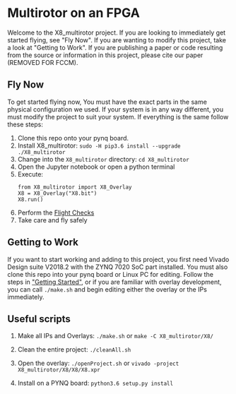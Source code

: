 # Multirotor on an FPGA
Welcome to the X8_multirotor project. If you are looking to immediately get started flying, see "Fly Now". If you are wanting to modify this project, take a look at "Getting to Work". If you are publishing a paper or code resulting from the source or information in this project, please cite our paper (REMOVED FOR FCCM).

## Fly Now
To get started flying now, You must have the exact parts in the same physical configuration we used. If your system is in any way different, you must modify the project to suit your system. If everything is the same follow these steps:
1. Clone this repo onto your pynq board.
2. Install X8_multirotor: ```sudo -H pip3.6 install --upgrade ./X8_multirotor```
2. Change into the ```X8_multirotor``` directory: ```cd X8_multirotor```
3. Open the Jupyter notebook or open a python terminal
4. Execute:
   ```
   from X8_multirotor import X8_Overlay
   X8 = X8_Overlay("X8.bit")
   X8.run()
   ```
5. Perform the [Flight Checks](https://github.com/...)
6. Take care and fly safely

## Getting to Work
If you want to start working and adding to this project, you first need Vivado Design suite V2018.2 with the ZYNQ 7020 SoC part installed. You must also clone this repo into your pynq board or Linux PC for editing. Follow the steps in ["Getting Started"](https://github.com/...), or if you are familiar with overlay development, you can call ```./make.sh``` and begin editing either the overlay or the IPs immediately.

## Useful scripts
1. Make all IPs and Overlays: ```./make.sh``` or ```make -C X8_multirotor/X8/```

2. Clean the entire project: ```./cleanAll.sh```

3. Open the overlay: ```./openProject.sh``` or ```vivado -project X8_multirotor/X8/X8/X8.xpr```

4. Install on a PYNQ board: ```python3.6 setup.py install```